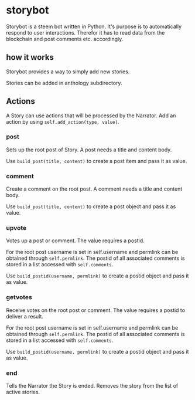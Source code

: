 # storybot
Storybot is a steem bot written in Python.
It's purpose is to automatically respond to user interactions.
Therefor it has to read data from the blockchain and post comments etc. accordingly.


## how it works
Storybot provides a way to simply add new stories.

Stories can be added in anthology subdirectory.

## Actions

A Story can use actions that will be processed by the Narrator.
Add an action by using ``self.add_action(type, value)``.

### post

Sets up the root post of Story.
A post needs a title and content body.

Use ``build_post(title, content)`` to create a post item and pass it as value.

### comment

Create a comment on the root post.
A comment needs a title and content body.

Use ``build_post(title, content)`` to create a post object and pass it as value.

### upvote

Votes up a post or comment.
The value requires a postid.

For the root post username is set in self.username and permlink can be obtained through ``self.permlink``.
The postid of all associated comments is stored in a list accessed with ``self.comments``.

Use ``build_postid(username, permlink)`` to create a postid object and pass it as value.

### getvotes

Receive votes on the root post or comment.
The value requires a postid to deliver a result.

For the root post username is set in self.username and permlink can be obtained through ``self.permlink``.
The postid of all associated comments is stored in a list accessed with ``self.comments``.

Use ``build_postid(username, permlink)`` to create a postid object and pass it as value.

### end

Tells the Narrator the Story is ended.
Removes the story from the list of active stories.

